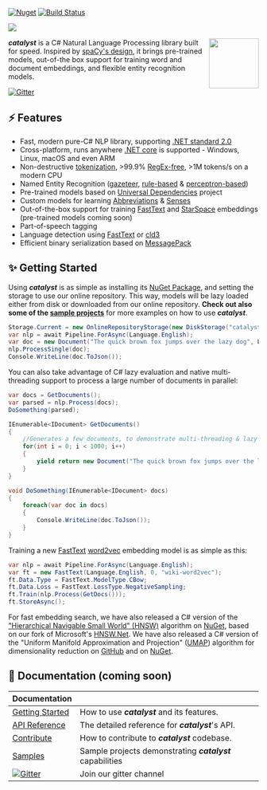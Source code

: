 
[![Nuget](https://img.shields.io/nuget/v/Catalyst.svg?maxAge=0&colorB=brightgreen)](https://www.nuget.org/packages/Catalyst/) [![Build Status](https://dev.azure.com/curiosity-ai/mosaik/_apis/build/status/catalyst?branchName=master)](https://dev.azure.com/curiosity-ai/mosaik/_build/latest?definitionId=10&branchName=master)

<img src="https://raw.githubusercontent.com/curiosity-ai/catalyst/master/Catalyst/catalyst.png?token=ACDCOAYAIML2KGJTHTJP27C5KGCEC"/>

<a href="https://curiosity.ai"><img src="https://curiosity.ai/media/cat.color.square.svg" width="100" height="100" align="right" /></a>

_**catalyst**_ is a C# Natural Language Processing library built for speed. Inspired by [spaCy's design](https://spacy.io/), it brings pre-trained models, out-of-the box support for training word and document embeddings, and flexible entity recognition models.

[![Gitter](https://badges.gitter.im/curiosityai/catalyst.svg)](https://gitter.im/curiosityai/catalyst?utm_source=badge&utm_medium=badge&utm_campaign=pr-badge&utm_content=badge)

## ⚡ Features
- Fast, modern pure-C# NLP library, supporting [.NET standard 2.0](https://docs.microsoft.com/en-us/dotnet/standard/net-standard)
- Cross-platform, runs anywhere [.NET core](https://dotnet.microsoft.com/download) is supported - Windows, Linux, macOS and even ARM
- Non-destructive [tokenization](https://github.com/curiosity-ai/catalyst/blob/master/Catalyst/src/Models/Base/FastTokenizer.cs), >99.9% [RegEx-free](https://blog.codinghorror.com/regex-performance/), >1M tokens/s on a modern CPU
- Named Entity Recognition ([gazeteer](https://github.com/curiosity-ai/catalyst/blob/master/Catalyst/src/Models/EntityRecognition/Spotter.cs), [rule-based](https://github.com/curiosity-ai/catalyst/blob/master/Catalyst/src/Models/EntityRecognition/PatternSpotter.cs) & [perceptron-based](https://github.com/curiosity-ai/catalyst/blob/master/Catalyst/src/Models/EntityRecognition/AveragePerceptronEntityRecognizer.cs))
- Pre-trained models based on [Universal Dependencies](https://universaldependencies.org/) project
- Custom models for learning [Abbreviations](https://github.com/curiosity-ai/catalyst/blob/master/Catalyst/src/Models/Special/AbbreviationCapturer.cs) & [Senses](https://github.com/curiosity-ai/catalyst/blob/master/Catalyst/src/Models/EntityRecognition/Spotter.cs#L214)
- Out-of-the-box support for training [FastText](https://fasttext.cc/) and [StarSpace](https://github.com/facebookresearch/StarSpace) embeddings (pre-trained models coming soon)
- Part-of-speech tagging
- Language detection using [FastText](https://github.com/curiosity-ai/catalyst/blob/master/Catalyst/src/Models/Special/FastTextLanguageDetector.cs) or [cld3](https://github.com/curiosity-ai/catalyst/blob/master/Catalyst/src/Models/Special/LanguageDetector.cs)
- Efficient binary serialization based on [MessagePack](https://github.com/neuecc/MessagePack-CSharp/)


## ✨ Getting Started

Using _**catalyst**_ is as simple as installing its [NuGet Package](https://www.nuget.org/packages/Catalyst), and setting the storage to use our online repository. This way, models will be lazy loaded either from disk or downloaded from our online repository. **Check out also some of the [sample projects](https://github.com/curiosity-ai/catalyst/tree/master/samples)** for more examples on how to use _**catalyst**_.


```csharp
Storage.Current = new OnlineRepositoryStorage(new DiskStorage("catalyst-models"));
var nlp = await Pipeline.ForAsync(Language.English);
var doc = new Document("The quick brown fox jumps over the lazy dog", Language.English);
nlp.ProcessSingle(doc);
Console.WriteLine(doc.ToJson());
```

You can also take advantage of C# lazy evaluation and native multi-threading support to process a large number of documents in parallel:

```csharp
var docs = GetDocuments();
var parsed = nlp.Process(docs);
DoSomething(parsed);

IEnumerable<IDocument> GetDocuments()
{
    //Generates a few documents, to demonstrate multi-threading & lazy evaluation
    for(int i = 0; i < 1000; i++)
    {
        yield return new Document("The quick brown fox jumps over the lazy dog", Language.English);
    }
}

void DoSomething(IEnumerable<IDocument> docs)
{
    foreach(var doc in docs)
    {
        Console.WriteLine(doc.ToJson());
    }
}
```

Training a new [FastText](https://fasttext.cc/) [word2vec](https://en.wikipedia.org/wiki/Word2vec) embedding model is as simple as this:

```csharp
var nlp = await Pipeline.ForAsync(Language.English);
var ft = new FastText(Language.English, 0, "wiki-word2vec");
ft.Data.Type = FastText.ModelType.CBow;
ft.Data.Loss = FastText.LossType.NegativeSampling;
ft.Train(nlp.Process(GetDocs()));
ft.StoreAsync();
```

For fast embedding search, we have also released a C# version of the ["Hierarchical Navigable Small World" (HNSW)](https://arxiv.org/abs/1603.09320) algorithm on [NuGet](https://www.nuget.org/packages/HNSW/), based on our fork of Microsoft's [HNSW.Net](https://github.com/curiosity-ai/hnsw.net). We have also released a C# version of the "Uniform Manifold Approximation and Projection" ([UMAP](https://umap-learn.readthedocs.io/en/latest/how_umap_works.html)) algorithm for dimensionality reduction on [GitHub](https://github.com/curiosity-ai/umap-csharp) and on [NuGet](https://www.nuget.org/packages/UMAP/).



## 📖 Documentation (coming soon)

| Documentation     |                                                           |
| ----------------- | --------------------------------------------------------- |
| [Getting Started] | How to use _**catalyst**_ and its features.               |
| [API Reference]   | The detailed reference for _**catalyst**_'s API.          |
| [Contribute]      | How to contribute to _**catalyst**_ codebase.             |
| [Samples]         | Sample projects demonstrating _**catalyst**_ capabilities |
| [![Gitter](https://badges.gitter.im/curiosityai/catalyst.svg)](https://gitter.im/curiosityai/catalyst?utm_source=badge&utm_medium=badge&utm_campaign=pr-badge&utm_content=badge)  | Join our gitter channel                                    |

[Getting Started]: https://catalyst.curiosity.ai/getting-started
[API Reference]: https://catalyst.curiosity.ai/api
[Contribute]: https://github.com/curiosity-ai/catalyst/blob/master/CONTRIBUTING.md
[Samples]: https://github.com/curiosity-ai/catalyst/tree/master/samples
